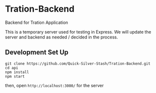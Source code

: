 # Tration-Backend
Backend for Tration Application

This is a temporary server used for testing in Express. We will update the server and backend as needed / decided in the process.

## Development Set Up
`git clone https://github.com/Quick-Silver-Stash/Tration-Backend.git`  
`cd api`  
`npm install`  
`npm start`

then, open `http://localhost:3000/` for the server